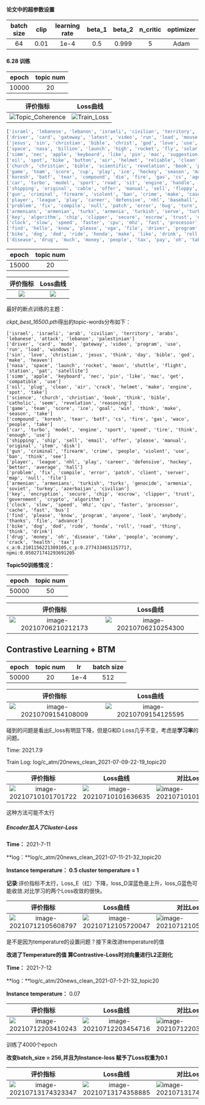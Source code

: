 #### 论文中的超参数设置

| batch size | clip | learning rate | beta_1 | beta_2 | n_critic | optimizer |
| :--------: | :--: | :-----------: | :----: | :----: | :------: | :-------: |
|     64     | 0.01 |     1e-4      |  0.5   | 0.999  |    5     |   Adam    |

#### 6.28 训练

| epoch | topic num |
| :---: | :-------: |
| 10000 |    20     |

|                           评价指标                           |                           Loss曲线                           |
| :----------------------------------------------------------: | :----------------------------------------------------------: |
| ![Topic_Coherence](https://gitee.com/yxbLovewy/my-pictures/raw/master/Topic_Coherence.svg) | ![Train_Loss](https://gitee.com/yxbLovewy/my-pictures/raw/master/Train_Loss.svg) |

```python
['israel', 'lebanese', 'lebanon', 'israeli', 'civilian', 'territory', 'arab', 'jews', 'palestinian', 'make']
['driver', 'card', 'gateway', 'latest', 'video', 'run', 'load', 'mouse', 'mode', 'windows']
['jesus', 'sin', 'christian', 'bible', 'christ', 'god', 'love', 'use', 'make', 'lord']
['space', 'nasa', 'billion', 'launch', 'high', 'rocket', 'fly', 'solar', 'moon', 'station']
['simm', 'nec', 'apple', 'keyboard', 'like', 'pin', 'mac', 'suggestion', 'nice', 'advice']
['oil', 'spot', 'bike', 'button', 'air', 'helmet', 'reliable', 'clean', 'plug', 'put']
['church', 'christian', 'bible', 'scientific', 'revelation', 'book', 'part', 'christianity', 'point', 'see']
['game', 'team', 'score', 'cup', 'play', 'ice', 'hockey', 'season', 'make', 'see']
['koresh', 'batf', 'tear', 'compound', 'die', 'fire', 'gas', 'cs', 'agent', 'see']
['car', 'turbo', 'model', 'sport', 'road', 'sit', 'engine', 'handle', 'drive', 'brake']
['shipping', 'original', 'cable', 'offer', 'manual', 'sell', 'floppy', 'please', 'hp', 'new']
['gun', 'criminal', 'firearm', 'violent', 'ban', 'crime', 'make', 'case', 'people', 'see']
['player', 'league', 'play', 'career', 'defensive', 'nhl', 'baseball', 'hockey', 'average', 'roger']
['problem', 'fix', 'compile', 'null', 'patch', 'error', 'bug', 'turn', 'program', 'file']
['armenians', 'armenian', 'turks', 'armenia', 'turkish', 'serve', 'turkey', 'population', 'muslim', 'soviet']
['key', 'algorithm', 'chip', 'clipper', 'secure', 'escrow', 'trust', 'encryption', 'government', 'secret']
['clock', 'slow', 'speed', 'faster', 'cpu', 'mhz', 'fast', 'processor', 'bus', 'handle']
['find', 'hello', 'know', 'please', 'vga', 'file', 'driver', 'program', 'update', 'anyone']
['bike', 'dog', 'dod', 'ride', 'honda', 'make', 'like', 'drink', 'roll', 'disclaimer']
['disease', 'drug', 'much', 'money', 'people', 'tax', 'pay', 'oh', 'take', 'since']

```

| epoch | topic num |
| :---: | :-------: |
| 15000 |    20     |


| 评价指标 | Loss曲线 |
| :---: | :-------: |
| ![](https://gitee.com/yxbLovewy/my-pictures/raw/master/Topic_Coherence_15000.svg) |    ![](/home/yxb/Pictures/Train_Loss_15000.svg)    |



最好的断点训练的主题：

*ckpt_best_16500.pth*得出的topic-words分布如下：

```shell
['israel', 'israeli', 'arab', 'civilian', 'territory', 'arabs', 'lebanese', 'attack', 'lebanon', 'palestinian']
['driver', 'card', 'mode', 'gateway', 'video', 'program', 'use', 'run', 'load', 'windows']
['sin', 'love', 'christian', 'jesus', 'think', 'day', 'bible', 'god', 'make', 'heaven']
['nasa', 'space', 'launch', 'rocket', 'moon', 'shuttle', 'flight', 'station', 'pat', 'satellite']
['simm', 'apple', 'keyboard', 'nec', 'pin', 'like', 'mac', 'get', 'compatible', 'use']
['oil', 'plug', 'clean', 'air', 'crack', 'helmet', 'make', 'engine', 'spot', 'take']
['science', 'church', 'christian', 'book', 'think', 'bible', 'catholic', 'seem', 'revelation', 'reasoning']
['game', 'team', 'score', 'ice', 'goal', 'win', 'think', 'make', 'season', 'take']
['compound', 'koresh', 'tear', 'batf', 'cs', 'fire', 'gas', 'waco', 'people', 'take']
['car', 'turbo', 'model', 'engine', 'sport', 'speed', 'tire', 'think', 'enough', 'use']
['shipping', 'ship', 'sell', 'email', 'offer', 'please', 'manual', 'original', 'item', 'disk']
['gun', 'criminal', 'firearm', 'crime', 'people', 'violent', 'use', 'ban', 'think', 'see']
['player', 'league', 'nhl', 'play', 'career', 'defensive', 'hockey', 'better', 'average', 'hall']
['problem', 'fix', 'compile', 'error', 'patch', 'client', 'server', 'map', 'null', 'file']
['armenian', 'armenians', 'turkish', 'turks', 'genocide', 'armenia', 'soviet', 'turkey', 'azerbaijan', 'civilian']
['key', 'encryption', 'secure', 'chip', 'escrow', 'clipper', 'trust', 'government', 'crypto', 'algorithm']
['clock', 'slow', 'speed', 'mhz', 'cpu', 'faster', 'processor', 'cache', 'fast', 'bus']
['find', 'please', 'know', 'program', 'anyone', 'look', 'anybody', 'thanks', 'file', 'advance']
['bike', 'dog', 'dod', 'ride', 'honda', 'roll', 'road', 'thing', 'think', 'drink']
['drug', 'money', 'oh', 'disease', 'take', 'people', 'economy', 'crack', 'health', 'tax']
c_a:0.2101156221389105,c_p:0.2774334651257717, npmi:0.050271741293691205
```

**Topic50训练情况：**

| epoch | topic num |
| :---: | :-------: |
| 50000 |    50     |

|                           评价指标                           |                           Loss曲线                           |
| :----------------------------------------------------------: | :----------------------------------------------------------: |
| ![image-20210706210212173](https://gitee.com/yxbLovewy/my-pictures/raw/master/image-20210706210212173.png) | ![image-20210706210254300](https://gitee.com/yxbLovewy/my-pictures/raw/master/image-20210706210254300.png) |

## Contrastive Learning + BTM



| epoch | topic num |   lr      | batch size |
| :---: | :-------: | :-------: | :-------: |
| 50000 |    20    |    1e-4   |    512     |

|                           评价指标                           |                           Loss曲线                           |
| :----------------------------------------------------------: | :----------------------------------------------------------: |
| ![image-20210709154108009](https://gitee.com/yxbLovewy/my-pictures/raw/master/mdimgs/image-20210709154108009.png) | ![image-20210709154125595](https://gitee.com/yxbLovewy/my-pictures/raw/master/mdimgs/image-20210709154125595.png) |

碰到的问题是看出E_loss有明显下降，但是G和D Loss几乎不变，考虑是**学习率**的问题。

Time: 2021.7.9

Train Log:  log/c_atm/20news_clean_2021-07-09-22-19_topic20

|                           评价指标                           |                           Loss曲线                           | 对比Loss                                                     |
| :----------------------------------------------------------: | :----------------------------------------------------------: | ------------------------------------------------------------ |
| ![image-20210710101701722](https://gitee.com/yxbLovewy/my-pictures/raw/master/mdimgs/image-20210710101701722.png) | ![image-20210710101636635](https://gitee.com/yxbLovewy/my-pictures/raw/master/mdimgs/image-20210710101636635.png) | ![image-20210710101617254](https://gitee.com/yxbLovewy/my-pictures/raw/master/mdimgs/image-20210710101617254.png) |

这种方法可能不太行

##### Encoder加入了Cluster-Loss

**Time：** 2021-7-11   

**log：**log/c_atm/20news_clean_2021-07-11-21-32_topic20

**Instance temperature： 0.5 cluster temperature = 1**

**记录**:评价指标不太行，Loss_E（红）下降，loss_D深蓝色是上升，loss_G蓝色可能收敛.对比学习的两个Loss收敛的很快。

|                           评价指标                           |                           Loss曲线                           | 对比Loss                                                     |
| :----------------------------------------------------------: | :----------------------------------------------------------: | ------------------------------------------------------------ |
| ![image-20210712105608797](https://gitee.com/yxbLovewy/my-pictures/raw/master/mdimgs/image-20210712105608797.png) | ![image-20210712105720047](https://gitee.com/yxbLovewy/my-pictures/raw/master/mdimgs/image-20210712105720047.png) | ![image-20210712105704003](https://gitee.com/yxbLovewy/my-pictures/raw/master/mdimgs/image-20210712105704003.png) |

是不是因为temperature的设置问题？接下来改进temperature的值

**改进了Temperature的值 算Contrastive-Loss时对向量进行L2正则化**

**Time：** 2021-7-12   

**log：**log/c_atm/20news_clean_2021-07-1-21-32_topic20

**Instance temperature：** 0.07  

|                           评价指标                           |                           Loss曲线                           | 对比Loss                                                     |
| :----------------------------------------------------------: | :----------------------------------------------------------: | ------------------------------------------------------------ |
| ![image-20210712203410243](https://gitee.com/yxbLovewy/my-pictures/raw/master/mdimgs/image-20210712203410243.png) | ![image-20210712203454716](https://gitee.com/yxbLovewy/my-pictures/raw/master/mdimgs/image-20210712203454716.png) | ![image-20210712203444479](https://gitee.com/yxbLovewy/my-pictures/raw/master/mdimgs/image-20210712203444479.png) |

训练了4000个epoch

**改变batch_size = 256,并且为Instance-loss 赋予了Loss权重为0.1**

|                           评价指标                           |                           Loss曲线                           | 对比Loss                                                     |
| :----------------------------------------------------------: | :----------------------------------------------------------: | ------------------------------------------------------------ |
| ![image-20210713174323347](https://gitee.com/yxbLovewy/my-pictures/raw/master/mdimgs/image-20210713174323347.png) | ![image-20210713174358885](https://gitee.com/yxbLovewy/my-pictures/raw/master/mdimgs/image-20210713174358885.png) | ![image-20210713174442718](https://gitee.com/yxbLovewy/my-pictures/raw/master/mdimgs/image-20210713174442718.png) |

